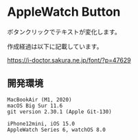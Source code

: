 # AppleWatch Button

ボタンクリックでテキストが変化します。

作成経過は以下に記載しています。

https://i-doctor.sakura.ne.jp/font/?p=47629


## 開発環境

```
MacBookAir (M1, 2020)
macOS Big Sur 11.6
git version 2.30.1 (Apple Git-130)

iPhone12mini, iOS 15.0
AppleWatch Series 6, watchOS 8.0 
```

